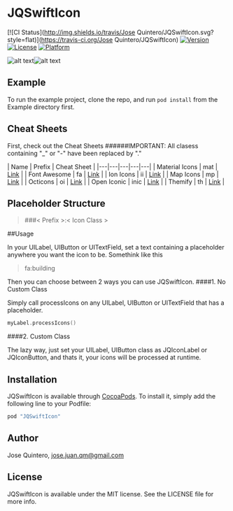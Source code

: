 # JQSwiftIcon

[![CI Status](http://img.shields.io/travis/Jose Quintero/JQSwiftIcon.svg?style=flat)](https://travis-ci.org/Jose Quintero/JQSwiftIcon)
[![Version](https://img.shields.io/cocoapods/v/JQSwiftIcon.svg?style=flat)](http://cocoapods.org/pods/JQSwiftIcon)
[![License](https://img.shields.io/cocoapods/l/JQSwiftIcon.svg?style=flat)](http://cocoapods.org/pods/JQSwiftIcon)
[![Platform](https://img.shields.io/cocoapods/p/JQSwiftIcon.svg?style=flat)](http://cocoapods.org/pods/JQSwiftIcon)


![alt text](https://github.com/josejuanqm/JQSwiftIcon/CS/ib.png "IB Screenshot")![alt text](https://github.com/josejuanqm/JQSwiftIcon/CS/iphone.png "IB Screenshot")


## Example

To run the example project, clone the repo, and run `pod install` from the Example directory first.

## Cheat Sheets
First, check out the Cheat Sheets
######IMPORTANT: All clasess containing "_" or "-" have been replaced by "."

| Name | Prefix | Cheat Sheet |
|---|---|---|---|---|
| Material Icons | mat | [Link](https://design.google.com/icons/) |
| Font Awesome | fa | [Link](http://fontawesome.io/cheatsheet/) |
| Ion Icons | ii | [Link](http://ionicons.com) |
| Map Icons | mp | [Link](http://map-icons.com) |
| Octicons | oi | [Link](https://octicons.github.com) |
| Open Iconic | inic | [Link](https://useiconic.com/open/) |
| Themify | th | [Link](http://themify.me/themify-icons) |

## Placeholder Structure
> ###< Prefix >:< Icon Class >

##Usage

In your UILabel, UIButton or UITextField, set a text containing a placeholder anywhere you want the icon to be. Somethink like this

> fa:building

Then you can choose between 2 ways you can use JQSwiftIcon.
####1. No Custom Class

Simply call processIcons on any UILabel, UIButton or UITextField that has a placeholder.

```swift
myLabel.processIcons()
```
####2. Custom Class

The lazy way, just set your UILabel, UIButton class as JQIconLabel or JQIconButton, and thats it, your icons will be processed at runtime.


## Installation

JQSwiftIcon is available through [CocoaPods](http://cocoapods.org). To install
it, simply add the following line to your Podfile:

```ruby
pod "JQSwiftIcon"
```

## Author

Jose Quintero, jose.juan.qm@gmail.com

## License

JQSwiftIcon is available under the MIT license. See the LICENSE file for more info.
